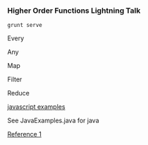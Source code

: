 ### Higher Order Functions Lightning Talk

`grunt serve`

Every

Any

Map

Filter

Reduce

[javascript examples](https://jsfiddle.net/andyklimczak/xz5mLrLn/)

See JavaExamples.java for java

[Reference 1](http://ryanguill.com/functional/higher-order-functions/2016/05/18/higher-order-functions.html)
